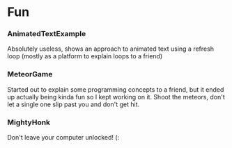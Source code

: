 # Fun #

### AnimatedTextExample ##
Absolutely useless, shows an approach to animated text using a refresh loop (mostly as a platform to explain loops to a friend)

### MeteorGame ##
Started out to explain some programming concepts to a friend, but it ended up actually being kinda fun so I kept working on it.
Shoot the meteors, don't let a single one slip past you and don't get hit.

### MightyHonk ##
Don't leave your computer unlocked! (:
